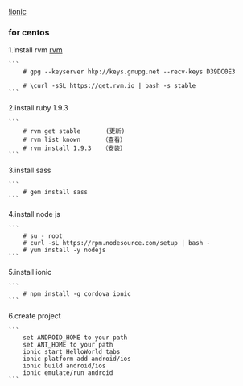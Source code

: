 
[!ionic](http://ionicframework.com/getting-started/)

### for centos

 1.install rvm [rvm](https://www.rvm.io/)
 
    ```
        # gpg --keyserver hkp://keys.gnupg.net --recv-keys D39DC0E3
        
        # \curl -sSL https://get.rvm.io | bash -s stable
    ```
 
 2.install ruby 1.9.3
    
    ```
        # rvm get stable       (更新)
        # rvm list known      （查看）
        # rvm install 1.9.3   （安装）
    ```
 3.install sass
    
    ```
        # gem install sass
    ```
    
 4.install node js
    
    ```
        # su - root
        # curl -sL https://rpm.nodesource.com/setup | bash -
        # yum install -y nodejs
    ```
    
 5.install ionic
 
    ```
        # npm install -g cordova ionic
    ```
 
 6.create project
 
    ```
        set ANDROID_HOME to your path
        set ANT_HOME to your path
        ionic start HelloWorld tabs
        ionic platform add android/ios
        ionic build android/ios
        ionic emulate/run android
    ```
